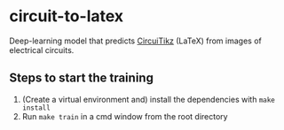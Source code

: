 # circuit-to-latex

Deep-learning model that predicts [CircuiTikz](https://ctan.org/pkg/circuitikz) (LaTeX) from images of electrical circuits.

## Steps to start the training 
1. (Create a virtual environment and) install the dependencies with `make install`
2. Run `make train` in a cmd window from the root directory
